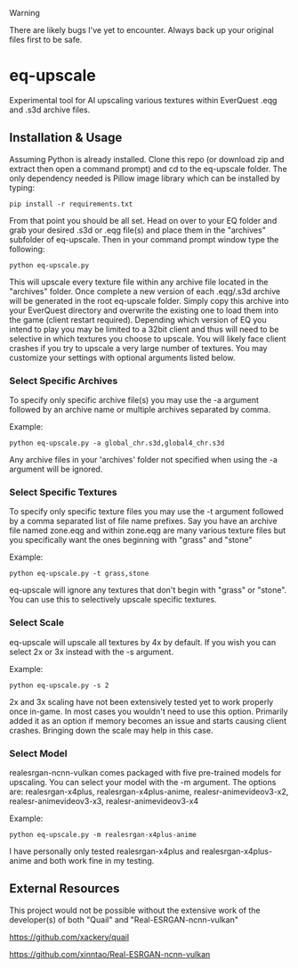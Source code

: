 > [!WARNING]
> There are likely bugs I've yet to encounter. Always back up your original files first to be safe.
# eq-upscale
Experimental tool for AI upscaling various textures within EverQuest .eqg and .s3d archive files.
## Installation & Usage
Assuming Python is already installed. Clone this repo (or download zip and extract then open a command prompt) and cd to the eq-upscale folder. The only dependency needed is Pillow image library which can be installed by typing:
```
pip install -r requirements.txt
```
From that point you should be all set. Head on over to your EQ folder and grab your desired .s3d or .eqg file(s) and place them in the "archives" subfolder of eq-upscale. Then in your command prompt window type the following:
```
python eq-upscale.py
```
This will upscale every texture file within any archive file located in the "archives" folder. Once complete a new version of each .eqg/.s3d archive will be generated in the root eq-upscale folder. Simply copy this archive into your EverQuest directory and overwrite the existing one to load them into the game (client restart required). Depending which version of EQ you intend to play you may be limited to a 32bit client and thus will need to be selective in which textures you choose to upscale. You will likely face client crashes if you try to upscale a very large number of textures. You may customize your settings with optional arguments listed below.

### Select Specific Archives
To specify only specific archive file(s) you may use the -a argument followed by an archive name or multiple archives separated by comma.

Example:
```
python eq-upscale.py -a global_chr.s3d,global4_chr.s3d
```
Any archive files in your 'archives' folder not specified when using the -a argument will be ignored.

### Select Specific Textures
To specify only specific texture files you may use the -t argument followed by a comma separated list of file name prefixes. Say you have an archive file named zone.eqg and within zone.eqg are many various texture files but you specifically want the ones beginning with "grass" and "stone"

Example:
```
python eq-upscale.py -t grass,stone
```
eq-upscale will ignore any textures that don't begin with "grass" or "stone". You can use this to selectively upscale specific textures.

### Select Scale
eq-upscale will upscale all textures by 4x by default. If you wish you can select 2x or 3x instead with the -s argument.

Example:
```
python eq-upscale.py -s 2
```
2x and 3x scaling have not been extensively tested yet to work properly once in-game. In most cases you wouldn't need to use this option. Primarily added it as an option if memory becomes an issue and starts causing client crashes. Bringing down the scale may help in this case.

### Select Model
realesrgan-ncnn-vulkan comes packaged with five pre-trained models for upscaling. You can select your model with the -m argument. The options are: realesrgan-x4plus, realesrgan-x4plus-anime, realesr-animevideov3-x2, realesr-animevideov3-x3, realesr-animevideov3-x4

Example:
```
python eq-upscale.py -m realesrgan-x4plus-anime
```
I have personally only tested realesrgan-x4plus and realesrgan-x4plus-anime and both work fine in my testing.

## External Resources
This project would not be possible without the extensive work of the developer(s) of both "Quail" and "Real-ESRGAN-ncnn-vulkan"

https://github.com/xackery/quail

https://github.com/xinntao/Real-ESRGAN-ncnn-vulkan
